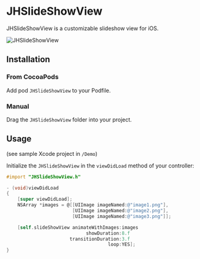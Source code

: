 # JHSlideShowView

JHSlideShowView is a customizable slideshow view for iOS.

![JHSlideShowView](https://dl.dropboxusercontent.com/u/2024214/slideshow_s.gif)

## Installation

### From CocoaPods
Add pod `JHSlideShowView` to your Podfile.

### Manual
Drag the `JHSlideShowView` folder into your project.

## Usage

(see sample Xcode project in `/Demo`)

Initialize the `JHSlideShowView` in the `viewDidLoad` method of your controller:

```objective-c
#import "JHSlideShowView.h"

- (void)viewDidLoad
{
    [super viewDidLoad];
    NSArray *images = @[[UIImage imageNamed:@"image1.png"],
                        [UIImage imageNamed:@"image2.png"],
                        [UIImage imageNamed:@"image3.png"]];

    [self.slideShowView animateWithImages:images
                             showDuration:8.f
                       transitionDuration:3.f
                                     loop:YES];
}
```